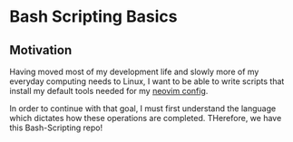 # Bash Scripting Basics

## Motivation

Having moved most of my development life and slowly more of my everyday
computing needs to Linux, I want to be able to write scripts that install
my default tools needed for my [neovim config](https://github.com/OkelleyDevelopment/Nvim-Configs). 
  
In order to continue with that goal, I must first understand the language which dictates 
how these operations are completed. THerefore, we have this Bash-Scripting repo!
